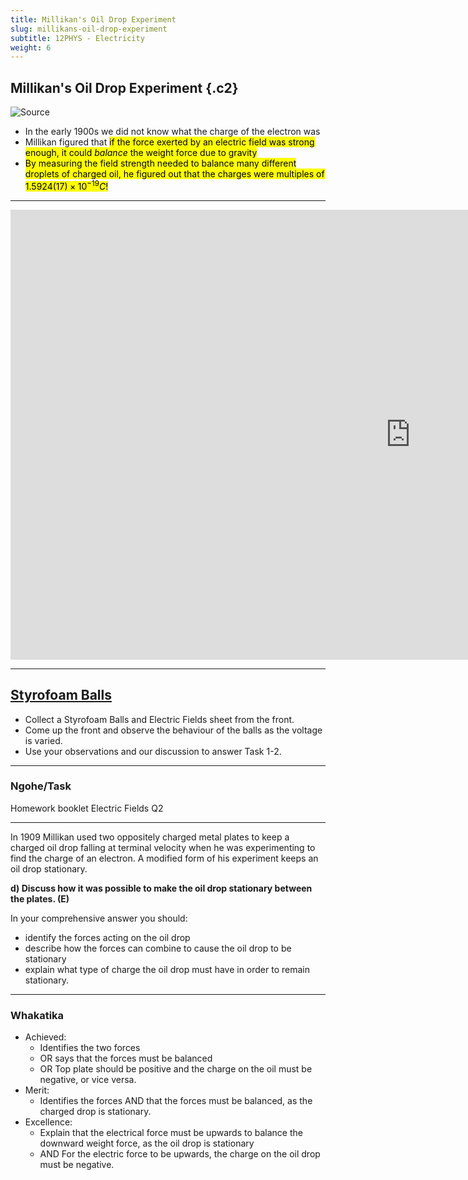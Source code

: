 ```yaml
---
title: Millikan's Oil Drop Experiment
slug: millikans-oil-drop-experiment
subtitle: 12PHYS - Electricity
weight: 6
---
```


## Millikan's Oil Drop Experiment {.c2}

![[Source](https://en.wikipedia.org/wiki/Oil_drop_experiment)](https://upload.wikimedia.org/wikipedia/commons/a/a6/Robert-millikan2.jpg)

- In the early 1900s we did not know what the charge of the electron was
- Millikan figured that <mark>if the force exerted by an electric field was strong enough, it could _balance_ the weight force due to gravity</mark>
- <mark>By measuring the field strength needed to balance many different droplets of charged oil, he figured out that the charges were multiples of $1.5924(17)\times10^{−19}C$!</mark>

---

<iframe width="1280" height="720" src="https://www.youtube.com/embed/JsHQvy-Y30g" title="YouTube video player" frameborder="0" allow="accelerometer; autoplay; clipboard-write; encrypted-media; gyroscope; picture-in-picture" allowfullscreen></iframe>

---

## [Styrofoam Balls](https://docs.google.com/document/d/18CnDWpo-05z72rtvTztYuwp9SvlM_N1OlUIsGH7a-7c/edit#)

- Collect a Styrofoam Balls and Electric Fields sheet from the front.
- Come up the front and observe the behaviour of the balls as the voltage is varied.
- Use your observations and our discussion to answer Task 1-2.

---

### Ngohe/Task

Homework booklet Electric Fields Q2

---

In 1909 Millikan used two oppositely charged metal plates to keep a charged oil drop falling at terminal velocity when he was experimenting to find the charge of an electron. A modified form of his experiment keeps an oil drop stationary. 

__d) Discuss how it was possible to make the oil drop stationary between the plates. (E)__

In your comprehensive answer you should:

- identify the forces acting on the oil drop 
- describe how the forces can combine to cause the oil drop to be stationary 
- explain what type of charge the oil drop must have in order to remain stationary.

---

### Whakatika

- Achieved:
    + Identifies the two forces
    + OR says that the forces must be balanced
    + OR Top plate should be positive and the charge on the oil must be negative, or vice versa.
- Merit:
    + Identifies the forces AND that the forces must be balanced, as the charged drop is stationary.
- Excellence:
    + Explain that the electrical force must be upwards to balance the downward weight force, as the oil drop is stationary
    + AND For the electric force to be upwards, the charge on the oil drop must be negative.
